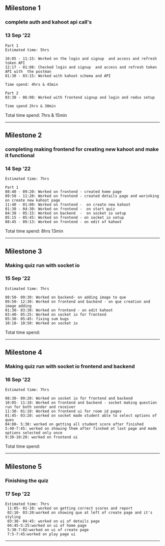 ## Milestone 1

### complete auth and kahoot api call's

### 13 Sep '22

    Part 1
    Estimated time: 5hrs

    10:05 - 11:15: Worked on the login and signup  and access and refresh token API
    12:17 - 01:08: Checked login and signup  and access and refresh token API with  the postman
    01:30 - 03:15: Worked with kahoot schema and API

    Time spend: 4hrs & 45min

    Part 2
    03:30 - 06:00: Worked with frontend signup and login and redux setup

    Time spend 2hrs & 30min

Total time spend: 7hrs & 15min

---

## Milestone 2

### completing making frontend for creating new kahoot and make it functional

### 14 Sep '22

    Estimated time: 7hrs

    Part 1
    08:40 - 09:20: Worked on frontend - created home page
    09:50 - 11:20: Worked on frontend - created details page and worinking on create new kahoot page
    11:40 - 01:00: Worked on frontend -  on create new kahoot
    01:30 - 04:30: Worked on frontend -  on start quiz
    04:30 - 05:15: Worked on backend  -  on socket io setup
    05:15 - 05:45: Worked on frontend - on socket io setup
    08:45 - 09:13: Worked on frontend - on edit of kahoot

Total time spend: 8hrs 13min

---

## Milestone 3

### Making quiz run with socket io

### 15 Sep '22

    Estimated time: 7hrs

    08:50- 09:30: Worked on backend- on adding image to que
    09:50- 12:30: Worked on frontend and backend - on que creation and image adding
    01:30- 03:30: Worked on frontend - on edit kahoot
    03:40- 05:25: Worked on socket io for frontend
    05:30- 05:45: fixing sum bugs
    10:10- 10:50: Worked on socket io

Total time spend:

---

## Milestone 4

### Making quiz run with socket io frontend and backend

### 16 Sep '22

    Estimated time: 7hrs

    08:30- 09:20: Worked on socket io for frontend and backend
    10:05- 11:10: Worked on frontend and backend - socket making question run for both sender and receiver
    11:30- 01:10: Worked on frontend ui for room id pages
    01:45- 03:20: worked on socket made student able to select options of ques
    04:00- 5:30: worked on getting all student score after finished
    5:40-7:45: worked on showing them after finshed at last page and made options selected only once
    9:30-10:20: worked on frontend ui

Total time spend:

---

## Milestone 5

### Finishing the quiz

### 17 Sep '22

    Estimated time: 7hrs
     11:05- 01-10: worked on getting correct scores and report
     02:10- 03:20:worked on showing que at left of create page and it's styling
     03:30- 04:45: worked on ui of details page
     04:45-5:25:worked on ui of home page
     5:30-7:02:worked on ui of create page
     7:5-7:45:worked on play page ui

---
